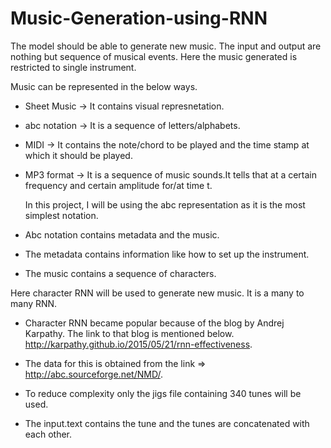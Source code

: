# Music-Generation-using-RNN

The model should be able to generate new music. The input and output are nothing but sequence of musical events. Here the music generated  is restricted to single instrument.

Music can be represented in the below ways.
- Sheet Music -> It contains visual represnetation.
- abc notation -> It is a sequence of letters/alphabets.
- MIDI -> It contains the note/chord to be played and the time stamp at which it should be played.
- MP3 format -> It is a sequence of music sounds.It tells that at a certain frequency and certain amplitude for/at time t.

  In this project, I will be using the abc representation as it is the most simplest notation.
- Abc notation contains metadata and the music.
- The metadata contains information like how to set up the instrument.
- The music contains a sequence of characters.

Here character RNN will be used to generate new music. It is a many to many RNN.
- Character RNN became popular because of the blog by Andrej Karpathy. The link to that blog is mentioned below.
  http://karpathy.github.io/2015/05/21/rnn-effectiveness.
  
- The data for this is obtained from the link => http://abc.sourceforge.net/NMD/.
- To reduce complexity only the jigs file containing 340 tunes will be used.
- The input.text contains the tune and the tunes are concatenated with each other.

